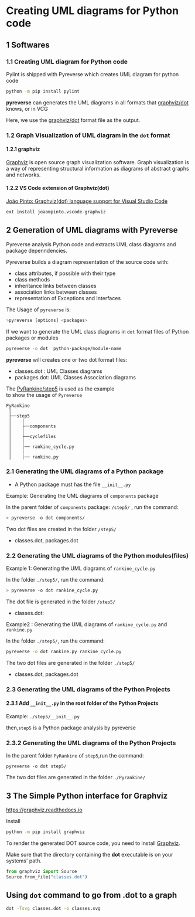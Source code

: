
# Creating UML diagrams for Python code

## 1 Softwares

### 1.1 Creating UML diagram for Python code

Pylint is shipped with Pyreverse which creates UML diagram for python code

```bash
python -m pip install pylint
```

**pyreverse** can generates the UML diagrams in all formats that [graphviz/dot](https://en.wikipedia.org/wiki/DOT_(graph_description_language)) knows, or in VCG

Here, we use the [graphviz/dot](https://en.wikipedia.org/wiki/DOT_(graph_description_language)) format file as the output.

### 1.2 Graph Visualization of UML diagram in the `dot` format

#### 1.2.1 graphviz

[Graphviz](http://www.graphviz.org/) is open source graph visualization software. Graph visualization is a way of representing structural information as diagrams of abstract graphs and networks.

#### 1.2.2 VS Code extension of Graphviz(dot)

[João Pinto: Graphviz(dot) language support for Visual Studio Code](https://github.com/joaompinto/vscode-graphviz)

```bash
ext install joaompinto.vscode-graphviz
```

## 2 Generation of UML diagrams with Pyreverse

Pyreverse analysis Python code and extracts UML class diagrams and package depenndencies.

Pyreverse builds a diagram representation of the source code with:

* class attributes, if possible with their type
* class methods
* inheritance links between classes
* association links between classes
* representation of Exceptions and Interfaces

The Usage of `pyreverse` is:

```bash
>pyreverse [options] <packages>
```

If we want to generate the UML class diagrams in `dot` format files of Python packages or modules

```bash
pyreverse -o dot  python-package/module-name
```

**pyreverse** will creates one or two dot format files:

* classes.dot : UML Classes diagrams
* packages.dot: UML Classes Association diagrams  

The [PyRankine/step5](https://github.com/PySEE/PyRankine/tree/master/step5) is used as the example  
to show the usage of `Pyreverse` 

```
PyRankine
 │
 ├──step5
 │    │
 │    ├──components   
 │    │      
 │    ├──cyclefiles
 │    │        
 │    |── rankine_cycle.py
 │    │
 │    |── rankine.py
```     

### 2.1 Generating the UML diagrams of a Python package

* A Python package must has the file `__init__.py`

Example: Generating the UML diagrams of `components` package

In the parent folder of `components` package: `/step5/` , run the command:

```bash
> pyreverse -o dot components/
```

Two dot files are created in the folder `/step5/`

* classes.dot, packages.dot 

### 2.2 Generating the UML diagrams of the Python modules(files)

Example 1: Generating the UML diagrams of `rankine_cycle.py`

In the folder `./step5/`, run the command:

```bash
> pyreverse -o dot rankine_cycle.py
```

The dot file is generated in the folder `/step5/`

* classes.dot: 

Example2 : Generating the UML diagrams of `rankine_cycle.py` and `rankine.py`

In the folder `./step5/`, run the command:

```bash
pyreverse -o dot rankine.py rankine_cycle.py
```
The two dot files are generated in the folder `./step5/`
* classes.dot, packages.dot  

### 2.3 Generating the UML diagrams of the Python Projects

#### 2.3.1 Add `__init__.py` in the root folder of the Python Projects

 Example: `./step5/__init__.py`

 then,`step5` is a Python package analysis by pyreverse

### 2.3.2 Generating the UML diagrams of the Python Projects 

In the parent folder `PyRankine` of `step5`,run the command:

```
pyreverse -o dot step5/
```

The two dot files are generated in the folder `./Pyrankine/`

## 3 The Simple Python interface for Graphviz

https://graphviz.readthedocs.io

Install

```bash
python -m pip install graphviz
```
To render the generated DOT source code, you need to install [Graphviz](https://www.graphviz.org/download/).

Make sure that the directory containing the **dot** executable is on your systems' path.

```python
from graphviz import Source
Source.from_file("classes.dot")
```
## Using `dot` command to go from .dot to a graph

```bash
dot -Tsvg classes.dot -o classes.svg
```